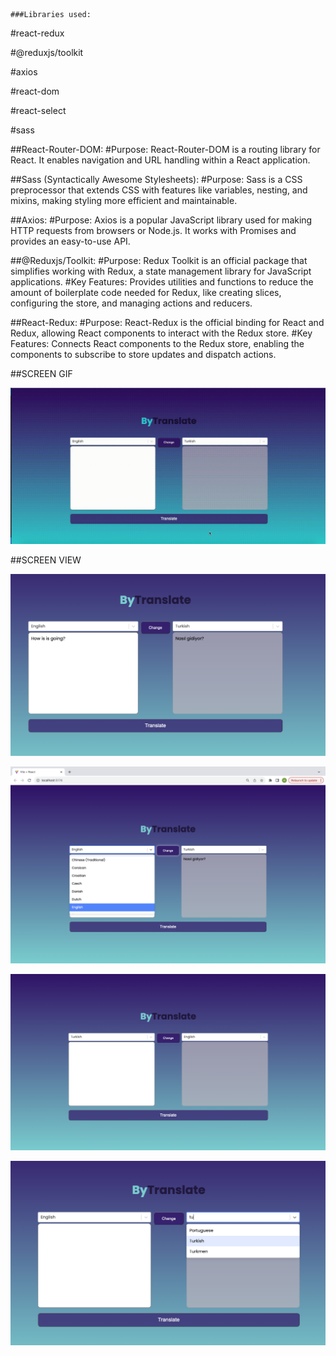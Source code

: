
`````
###Libraries used:
`````

#react-redux

#@reduxjs/toolkit

#axios

#react-dom

#react-select

#sass

##React-Router-DOM: #Purpose: React-Router-DOM is a routing library for React. It enables navigation and URL handling within a React application.

##Sass (Syntactically Awesome Stylesheets): #Purpose: Sass is a CSS preprocessor that extends CSS with features like variables, nesting, and mixins, making styling more efficient and maintainable.

##Axios: #Purpose: Axios is a popular JavaScript library used for making HTTP requests from browsers or Node.js. It works with Promises and provides an easy-to-use API.

##@Reduxjs/Toolkit: #Purpose: Redux Toolkit is an official package that simplifies working with Redux, a state management library for JavaScript applications. #Key Features: Provides utilities and functions to reduce the amount of boilerplate code needed for Redux, like creating slices, configuring the store, and managing actions and reducers.

##React-Redux: #Purpose: React-Redux is the official binding for React and Redux, allowing React components to interact with the Redux store. #Key Features: Connects React components to the Redux store, enabling the components to subscribe to store updates and dispatch actions.



##SCREEN GIF

![](translate.gif)

##SCREEN VIEW

![](tra6.png)

![](tra1.png)

![](tra4.png)

![](tra5.png)

